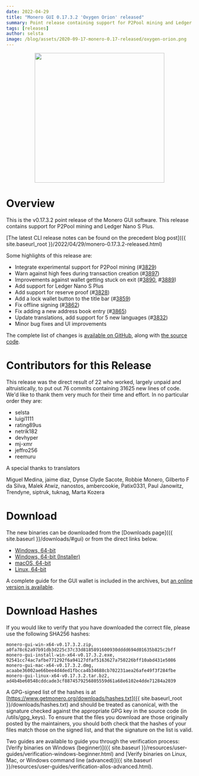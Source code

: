 ```yaml
---
date: 2022-04-29
title: "Monero GUI 0.17.3.2 'Oxygen Orion' released"
summary: Point release containing support for P2Pool mining and Ledger Nano S Plus.
tags: [releases]
author: selsta
image: /blog/assets/2020-09-17-monero-0.17-released/oxygen-orion.png
---
```


<div align="center">
    <img src="{{ page.image }}" width="350px">
</div>

# Overview

This is the v0.17.3.2 point release of the Monero GUI software. This release contains support for P2Pool mining and Ledger Nano S Plus.

[The latest CLI release notes can be found on the precedent blog post]({{ site.baseurl_root }}/2022/04/29/monero-0.17.3.2-released.html)

Some highlights of this release are:

- Integrate experimental support for P2Pool mining (#[3829](https://github.com/monero-project/monero-gui/pull/3829))
- Warn against high fees during transaction creation (#[3897](https://github.com/monero-project/monero-gui/pull/3897))
- Improvements against wallet getting stuck on exit (#[3890](https://github.com/monero-project/monero-gui/pull/3890), #[3889](https://github.com/monero-project/monero-gui/pull/3889))
- Add support for Ledger Nano S Plus
- Add support for reserve proof (#[3828](https://github.com/monero-project/monero-gui/pull/3828))
- Add a lock wallet button to the title bar (#[3859](https://github.com/monero-project/monero-gui/pull/3859))
- Fix offline signing (#[3862](https://github.com/monero-project/monero-gui/pull/3862))
- Fix adding a new address book entry (#[3865](https://github.com/monero-project/monero-gui/pull/3865))
- Update translations, add support for 5 new languages (#[3832](https://github.com/monero-project/monero-gui/pull/3832))
- Minor bug fixes and UI improvements

The complete list of changes is [available on GitHub](https://github.com/monero-project/monero-gui/compare/v0.17.3.1...v0.17.3.2), along with [the source code](https://github.com/monero-project/monero-gui/tree/v0.17.3.2).

# Contributors for this Release

This release was the direct result of 22 who worked, largely unpaid and altruistically, to put out 76 commits containing 31625 new lines of code. We'd like to thank them very much for their time and effort. In no particular order they are:

- selsta
- luigi1111
- rating89us
- netrik182
- devhyper
- mj-xmr
- jeffro256
- reemuru

A special thanks to translators

Miguel Medina, jaime diaz, Dynse Clyde Sacote, Robbie Monero, Gilberto F da Silva, Malek Atwiz, nanostos, ambercookie, Patix0331, Paul Janowitz, Trendyne, siptruk, tuknag, Marta Kozera

# Download

The new binaries can be downloaded from the [Downloads page]({{ site.baseurl }}/downloads/#gui) or from the direct links below.

- [Windows, 64-bit](https://downloads.getmonero.org/gui/monero-gui-win-x64-v0.17.3.2.zip)
- [Windows, 64-bit (Installer)](https://downloads.getmonero.org/gui/monero-gui-install-win-x64-v0.17.3.2.exe)
- [macOS, 64-bit](https://downloads.getmonero.org/gui/monero-gui-mac-x64-v0.17.3.2.dmg)
- [Linux, 64-bit](https://downloads.getmonero.org/gui/monero-gui-linux-x64-v0.17.3.2.tar.bz2)

A complete guide for the GUI wallet is included in the archives, but [an online version is available](https://github.com/monero-ecosystem/monero-GUI-guide/blob/master/monero-GUI-guide.md).

# Download Hashes

If you would like to verify that you have downloaded the correct file, please use the following SHA256 hashes:

```
monero-gui-win-x64-v0.17.3.2.zip, a0fa78c62a97b91db3d225c37c33d8185891600930dddd694d01635b825c2bff
monero-gui-install-win-x64-v0.17.3.2.exe, 92541cc74ac7afbe771292f6a94127dfaf5163627a750226bff10abd431e5086
monero-gui-mac-x64-v0.17.3.2.dmg, acaabe36002ae66bee4d4ded1fbcca4b34688cb702231aea26afe49f3f284fbe
monero-gui-linux-x64-v0.17.3.2.tar.bz2, ad4b4be60548cddcade3cf8874579256805559d61a68e6102e4dde71284a2039
```

A GPG-signed list of the hashes is at [https://www.getmonero.org/downloads/hashes.txt]({{ site.baseurl_root }}/downloads/hashes.txt) and should be treated as canonical, with the signature checked against the appropriate GPG key in the source code (in /utils/gpg_keys). To ensure that the files you download are those originally posted by the maintainers, you should both check that the hashes of your files match those on the signed list, and that the signature on the list is valid.

Two guides are available to guide you through the verification process: [Verify binaries on Windows (beginner)]({{ site.baseurl }}/resources/user-guides/verification-windows-beginner.html) and [Verify binaries on Linux, Mac, or Windows command line (advanced)]({{ site.baseurl }}/resources/user-guides/verification-allos-advanced.html).
